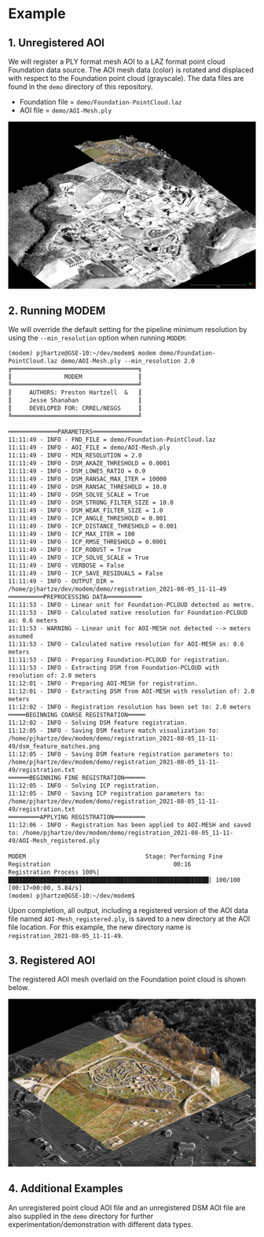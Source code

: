 # Example

## 1. Unregistered AOI
We will register a PLY format mesh AOI to a LAZ format point cloud Foundation data source. The AOI mesh data (color) is rotated and displaced with respect to the Foundation point cloud (grayscale). The data files are found in the `demo` directory of this repository.
* Foundation file = `demo/Foundation-PointCloud.laz`
* AOI file = `demo/AOI-Mesh.ply`


![Example Unregistered](./img/example_unregistered.png)


## 2. Running MODEM
We will override the default setting for the pipeline minimum resolution by using the `--min_resolution` option when running `MODEM`:
```
(modem) pjhartze@GSE-10:~/dev/modem$ modem demo/Foundation-PointCloud.laz demo/AOI-Mesh.ply --min_resolution 2.0
╔════════════════════════════════════╗
║               MODEM                ║
╚════════════════════════════════════╝
║     AUTHORS: Preston Hartzell  &   ║
║     Jesse Shanahan                 ║
║     DEVELOPED FOR: CRREL/NEGGS     ║
╚════════════════════════════════════╝

══════════════PARAMETERS══════════════
11:11:49 - INFO - FND_FILE = demo/Foundation-PointCloud.laz
11:11:49 - INFO - AOI_FILE = demo/AOI-Mesh.ply
11:11:49 - INFO - MIN_RESOLUTION = 2.0
11:11:49 - INFO - DSM_AKAZE_THRESHOLD = 0.0001
11:11:49 - INFO - DSM_LOWES_RATIO = 0.9
11:11:49 - INFO - DSM_RANSAC_MAX_ITER = 10000
11:11:49 - INFO - DSM_RANSAC_THRESHOLD = 10.0
11:11:49 - INFO - DSM_SOLVE_SCALE = True
11:11:49 - INFO - DSM_STRONG_FILTER_SIZE = 10.0
11:11:49 - INFO - DSM_WEAK_FILTER_SIZE = 1.0
11:11:49 - INFO - ICP_ANGLE_THRESHOLD = 0.001
11:11:49 - INFO - ICP_DISTANCE_THRESHOLD = 0.001
11:11:49 - INFO - ICP_MAX_ITER = 100
11:11:49 - INFO - ICP_RMSE_THRESHOLD = 0.0001
11:11:49 - INFO - ICP_ROBUST = True
11:11:49 - INFO - ICP_SOLVE_SCALE = True
11:11:49 - INFO - VERBOSE = False
11:11:49 - INFO - ICP_SAVE_RESIDUALS = False
11:11:49 - INFO - OUTPUT_DIR = /home/pjhartze/dev/modem/demo/registration_2021-08-05_11-11-49
══════════PREPROCESSING DATA══════════
11:11:53 - INFO - Linear unit for Foundation-PCLOUD detected as metre.
11:11:53 - INFO - Calculated native resolution for Foundation-PCLOUD as: 0.6 meters
11:11:53 - WARNING - Linear unit for AOI-MESH not detected --> meters assumed
11:11:53 - INFO - Calculated native resolution for AOI-MESH as: 0.6 meters
11:11:53 - INFO - Preparing Foundation-PCLOUD for registration.
11:11:53 - INFO - Extracting DSM from Foundation-PCLOUD with resolution of: 2.0 meters
11:12:01 - INFO - Preparing AOI-MESH for registration.
11:12:01 - INFO - Extracting DSM from AOI-MESH with resolution of: 2.0 meters
11:12:02 - INFO - Registration resolution has been set to: 2.0 meters
═════BEGINNING COARSE REGISTRATION═════
11:12:02 - INFO - Solving DSM feature registration.
11:12:05 - INFO - Saving DSM feature match visualization to: /home/pjhartze/dev/modem/demo/registration_2021-08-05_11-11-49/dsm_feature_matches.png
11:12:05 - INFO - Saving DSM feature registration parameters to: /home/pjhartze/dev/modem/demo/registration_2021-08-05_11-11-49/registration.txt
══════BEGINNING FINE REGISTRATION══════
11:12:05 - INFO - Solving ICP registration.
11:12:05 - INFO - Saving ICP registration parameters to: /home/pjhartze/dev/modem/demo/registration_2021-08-05_11-11-49/registration.txt
═════════APPLYING REGISTRATION═════════
11:12:06 - INFO - Registration has been applied to AOI-MESH and saved to: /home/pjhartze/dev/modem/demo/registration_2021-08-05_11-11-49/AOI-Mesh_registered.ply

MODEM                                  Stage: Performing Fine Registration                                   00:16
Registration Process 100%|█████████████████████████████████████████████████████████| 100/100 [00:17<00:00, 5.84/s]
(modem) pjhartze@GSE-10:~/dev/modem$ 
```

Upon completion, all output, including a registered version of the AOI data file named `AOI-Mesh_registered.ply`, is saved to a new directory at the AOI file location. For this example, the new directory name is `registration_2021-08-05_11-11-49`.

## 3. Registered AOI
The registered AOI mesh overlaid on the Foundation point cloud is shown below.

![Example Registered](./img/example_registered.png)

## 4. Additional Examples
An unregistered point cloud AOI file and an unregistered DSM AOI file are also supplied in the `demo` directory for further experimentation/demonstration with different data types.